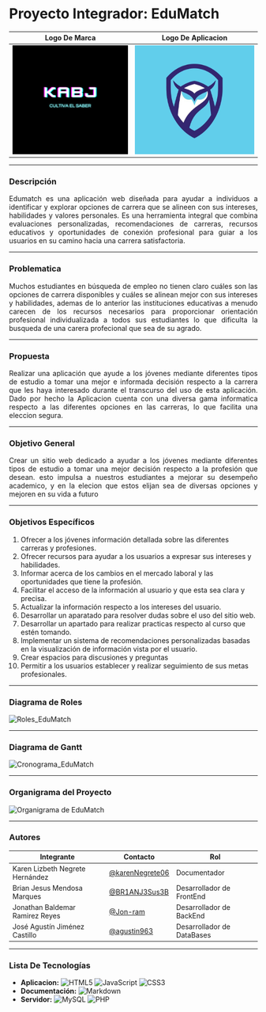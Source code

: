 # Proyecto Integrador: EduMatch

|Logo De Marca|Logo De Aplicacion|
|----------|-------|
|<img src="https://github.com/Jon-ram/EduMatch/blob/main/Logo%20EduMatch.png" style="width:300px ; height:220px ;"/>|<img src="https://github.com/Jon-ram/EduMatch/blob/main/Logo_De_Marca.jpg" style="width:300px ; height:220px ;"/>|

---

### Descripción
<p align="justify">
  Edumatch es una aplicación web diseñada para ayudar a individuos a identificar y explorar opciones de carrera que se alineen con sus intereses, habilidades y valores personales. Es una herramienta integral que combina evaluaciones personalizadas, recomendaciones de carreras, recursos educativos y oportunidades de conexión profesional para guiar a los usuarios en su camino hacia una carrera satisfactoria.
</p>

---

### Problematica
<p align="justify">
  Muchos estudiantes en búsqueda de empleo no tienen claro cuáles son las opciones de carrera disponibles y cuáles se alinean mejor con sus intereses y habilidades, ademas de lo anterior las instituciones educativas a menudo carecen de los recursos necesarios para proporcionar orientación profesional individualizada a todos sus estudiantes lo que dificulta la busqueda de una carera profecional que sea de su agrado.
</p>

---

### Propuesta
<p align="justify">
  Realizar una aplicación que ayude a los jóvenes mediante diferentes tipos de estudio a tomar una mejor e informada decisión respecto a la carrera que les haya interesado durante el transcurso del uso de esta aplicación. 
  Dado por hecho la Aplicacion cuenta con una diversa gama informatica respecto a las diferentes opciones en las carreras, lo que facilita una eleccion segura. 
</p>

---

### Objetivo General
<p align="justify">
  Crear un sitio web dedicado a ayudar a los jóvenes mediante diferentes tipos de estudio a tomar una mejor decisión respecto a la profesión que desean. esto impulsa a nuestros estudiantes a mejorar su desempeño academico,
  y en la elecion que estos elijan sea de diversas opciones y mejoren en su vida a futuro  
</p>

---

### Objetivos Específicos
1.	Ofrecer a los jóvenes información detallada sobre las diferentes carreras y profesiones.
2.	Ofrecer recursos para ayudar a los usuarios a expresar sus intereses y habilidades.
3.	Informar acerca de los cambios en el mercado laboral y las oportunidades que tiene la profesión.
4.	Facilitar el acceso de la información al usuario y que esta sea clara y precisa.
5.	Actualizar la información   respecto a los intereses del usuario.
6.	Desarrollar un aparatado para resolver dudas sobre el uso del sitio web.
7.	Desarrollar un apartado para realizar practicas respecto al curso que estén tomando.
8.	 Implementar un sistema de recomendaciones personalizadas basadas en la visualización de información vista por el usuario.
9.	Crear espacios para discusiones y preguntas
10.	Permitir a los usuarios establecer y realizar seguimiento de sus metas profesionales.

---
### Diagrama de Roles
![Roles_EduMatch](https://github.com/user-attachments/assets/ac6f7542-77b4-49fa-b5ed-efb8ab4fbb5f)


---

### Diagrama de Gantt
![Cronograma_EduMatch](https://github.com/user-attachments/assets/71bfd619-a0a8-4711-aa4c-9edbb29f9adb)


---
### Organigrama del Proyecto
![Organigrama de EduMatch](https://github.com/user-attachments/assets/f1575390-e502-4afd-9045-bef29162b528)


---
### Autores

|Integrante|Contacto|Rol|
|----------|-------|---|
| Karen Lizbeth Negrete Hernández|[@karenNegrete06](https://github.com/karenNegrete06)|Documentador|
| Brian Jesus Mendosa Marques|[@BR1ANJ3Sus3B](https://github.com/BR1ANJ3Sus3B)|Desarrollador de FrontEnd|
| Jonathan Baldemar Ramirez Reyes|[@Jon-ram](https://github.com/Jon-ram)|Desarrollador de BackEnd|
| José Agustín Jiménez Castillo|[@agustin963](https://github.com/agustin963)|Desarrollador de DataBases|


---
### Lista De Tecnologías
- **Aplicacion:** ![HTML5](https://img.shields.io/badge/html5-%23E34F26.svg?style=for-the-badge&logo=html5&logoColor=white) ![JavaScript](https://img.shields.io/badge/javascript-%23323330.svg?style=for-the-badge&logo=javascript&logoColor=%23F7DF1E) ![CSS3](https://img.shields.io/badge/css3-%231572B6.svg?style=for-the-badge&logo=css3&logoColor=white)
- **Documentación:** ![Markdown](https://img.shields.io/badge/markdown-%23000000.svg?style=for-the-badge&logo=markdown&logoColor=white)
- **Servidor:** ![MySQL](https://img.shields.io/badge/mysql-4479A1.svg?style=for-the-badge&logo=mysql&logoColor=white) ![PHP](https://img.shields.io/badge/php-%23777BB4.svg?style=for-the-badge&logo=php&logoColor=white)


  
